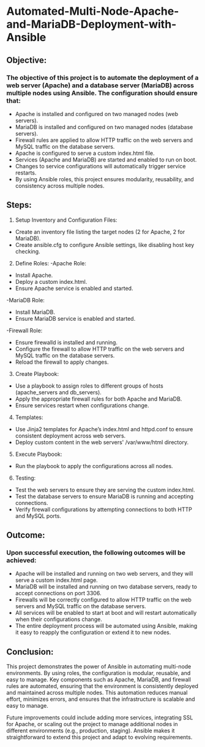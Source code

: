 # Automated-Multi-Node-Apache-and-MariaDB-Deployment-with-Ansible



## Objective:
### The objective of this project is to automate the deployment of a web server (Apache) and a database server (MariaDB) across multiple nodes using Ansible. The configuration should ensure that:

* Apache is installed and configured on two managed nodes (web servers).
* MariaDB is installed and configured on two managed nodes (database servers).
* Firewall rules are applied to allow HTTP traffic on the web servers and MySQL traffic on the database servers.
* Apache is configured to serve a custom index.html file.
* Services (Apache and MariaDB) are started and enabled to run on boot.
* Changes to service configurations will automatically trigger service restarts.
* By using Ansible roles, this project ensures modularity, reusability, and consistency across multiple nodes.

## Steps:
1. Setup Inventory and Configuration Files:

*  Create an inventory file listing the target nodes (2 for Apache, 2 for MariaDB).
*  Create ansible.cfg to configure Ansible settings, like disabling host key checking.

2. Define Roles:
 -Apache Role:

  * Install Apache.
  * Deploy a custom index.html.
  * Ensure Apache service is enabled and started.

 -MariaDB Role:

  * Install MariaDB.
  * Ensure MariaDB service is enabled and started.
  
 -Firewall Role:

  * Ensure firewalld is installed and running.
  * Configure the firewall to allow HTTP traffic on the web servers and MySQL traffic on the database servers.
  * Reload the firewall to apply changes.

3. Create Playbook:

 * Use a playbook to assign roles to different groups of hosts (apache_servers and db_servers).
 * Apply the appropriate firewall rules for both Apache and MariaDB.
 * Ensure services restart when configurations change.

4. Templates:

 * Use Jinja2 templates for Apache’s index.html and httpd.conf to ensure consistent deployment across web servers.
 * Deploy custom content in the web servers' /var/www/html directory.
 
5. Execute Playbook:

 * Run the playbook to apply the configurations across all nodes.

6. Testing:

 * Test the web servers to ensure they are serving the custom index.html.
 * Test the database servers to ensure MariaDB is running and accepting connections.
 * Verify firewall configurations by attempting connections to both HTTP and MySQL ports.


## Outcome:
### Upon successful execution, the following outcomes will be achieved:

* Apache will be installed and running on two web servers, and they will serve a custom index.html page.
* MariaDB will be installed and running on two database servers, ready to accept connections on port 3306.
* Firewalls will be correctly configured to allow HTTP traffic on the web servers and MySQL traffic on the database servers.
* All services will be enabled to start at boot and will restart automatically when their configurations change.
* The entire deployment process will be automated using Ansible, making it easy to reapply the configuration or extend it to new nodes.

## Conclusion:
This project demonstrates the power of Ansible in automating multi-node environments. By using roles, the configuration is modular, reusable, and easy to manage. Key components such as Apache, MariaDB, and firewall rules are automated, ensuring that the environment is consistently deployed and maintained across multiple nodes. This automation reduces manual effort, minimizes errors, and ensures that the infrastructure is scalable and easy to manage.

Future improvements could include adding more services, integrating SSL for Apache, or scaling out the project to manage additional nodes in different environments (e.g., production, staging). Ansible makes it straightforward to extend this project and adapt to evolving requirements.
